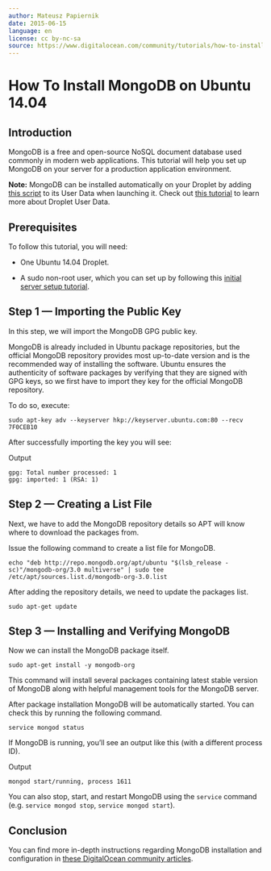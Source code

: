 ```yaml
---
author: Mateusz Papiernik
date: 2015-06-15
language: en
license: cc by-nc-sa
source: https://www.digitalocean.com/community/tutorials/how-to-install-mongodb-on-ubuntu-14-04
---
```


# How To Install MongoDB on Ubuntu 14.04

## Introduction

MongoDB is a free and open-source NoSQL document database used commonly in modern web applications. This tutorial will help you set up MongoDB on your server for a production application environment.

**Note:** MongoDB can be installed automatically on your Droplet by adding [this script](http://do.co/1C60X0a) to its User Data when launching it. Check out [this tutorial](an-introduction-to-droplet-metadata) to learn more about Droplet User Data.

## Prerequisites

To follow this tutorial, you will need:

- One Ubuntu 14.04 Droplet.

- A sudo non-root user, which you can set up by following this [initial server setup tutorial](initial-server-setup-with-ubuntu-14-04).

## Step 1 — Importing the Public Key

In this step, we will import the MongoDB GPG public key.

MongoDB is already included in Ubuntu package repositories, but the official MongoDB repository provides most up-to-date version and is the recommended way of installing the software. Ubuntu ensures the authenticity of software packages by verifying that they are signed with GPG keys, so we first have to import they key for the official MongoDB repository.

To do so, execute:

    sudo apt-key adv --keyserver hkp://keyserver.ubuntu.com:80 --recv 7F0CEB10

After successfully importing the key you will see:

Output

    gpg: Total number processed: 1
    gpg: imported: 1 (RSA: 1)

## Step 2 — Creating a List File

Next, we have to add the MongoDB repository details so APT will know where to download the packages from.

Issue the following command to create a list file for MongoDB.

    echo "deb http://repo.mongodb.org/apt/ubuntu "$(lsb_release -sc)"/mongodb-org/3.0 multiverse" | sudo tee /etc/apt/sources.list.d/mongodb-org-3.0.list

After adding the repository details, we need to update the packages list.

    sudo apt-get update

## Step 3 — Installing and Verifying MongoDB

Now we can install the MongoDB package itself.

    sudo apt-get install -y mongodb-org

This command will install several packages containing latest stable version of MongoDB along with helpful management tools for the MongoDB server.

After package installation MongoDB will be automatically started. You can check this by running the following command.

    service mongod status

If MongoDB is running, you’ll see an output like this (with a different process ID).

Output

    mongod start/running, process 1611

You can also stop, start, and restart MongoDB using the `service` command (e.g. `service mongod stop`, `service mongod start`).

## Conclusion

You can find more in-depth instructions regarding MongoDB installation and configuration in [these DigitalOcean community articles](https://www.digitalocean.com/community/search?q=mongodb).
